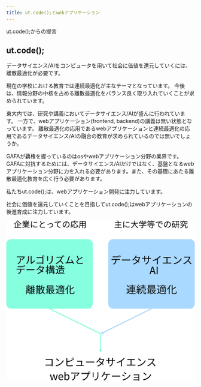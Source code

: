 ```yaml
---
title: ut.code();とwebアプリケーション
---
```


ut.code();からの提言

## ut.code();

データサイエンス/AIをコンピュータを用いて社会に価値を還元していくには、離散最適化が必要です。

現在の学校における教育では連続最適化が主なテーマとなっています。
今後は、情報分野の中核を占める離散最適化をバランス良く取り入れていくことが求められています。

東大内では、研究や講義においてデータサイエンス/AIが盛んに行われています。
一方で、webアプリケーション(frontend, backend)の講義は無い状態となっています。
離散最適化の応用であるwebアプリケーションと連続最適化の応用であるデータサイエンス/AIの融合の教育が求められているのでは無いでしょうか。

GAFAが覇権を握っているのはosやwebアプリケーション分野の業界です。
GAFAに対抗するためには、データサイエンス/AIだけではなく、基盤となるwebアプリケーション分野に力を入れる必要があります。また、その基礎にあたる離散最適化教育を広く行う必要があります。

私たちut.code();は、webアプリケーション開発に注力しています。

社会に価値を還元していくことを目指してut.code();はwebアプリケーションの後進育成に注力しています。

![discrete-continuous](./computer-science-discrete-continuous.JPG)
